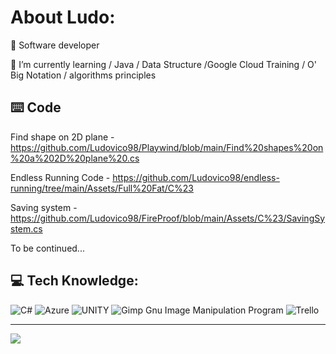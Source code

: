 # About Ludo:

🔭 Software developer

🌱 I’m currently learning / Java / Data Structure /Google Cloud Training / O' Big Notation / algorithms principles


## ⌨️ Code

Find shape on 2D plane  - https://github.com/Ludovico98/Playwind/blob/main/Find%20shapes%20on%20a%202D%20plane%20.cs

Endless Running Code    - https://github.com/Ludovico98/endless-running/tree/main/Assets/Full%20Fat/C%23

Saving system           - https://github.com/Ludovico98/FireProof/blob/main/Assets/C%23/SavingSystem.cs

To be continued...

## 💻 Tech Knowledge:
![C#](https://img.shields.io/badge/c%23-%23239120.svg?style=for-the-badge&logo=c-sharp&logoColor=white) 
![Azure](https://img.shields.io/badge/azure-%230072C6.svg?style=for-the-badge&logo=azure-devops&logoColor=white) 
![UNITY](https://img.shields.io/badge/Unity-%2320232a.svg?style=for-the-badge&logo=unity&logoColor=white) 
![Gimp Gnu Image Manipulation Program](https://img.shields.io/badge/Gimp-657D8B?style=for-the-badge&logo=gimp&logoColor=FFFFFF) 
![Trello](https://img.shields.io/badge/Trello-%23026AA7.svg?style=for-the-badge&logo=Trello&logoColor=white) 

---
[![](https://visitcount.itsvg.in/api?id=Ludovico98&icon=0&color=0)](https://visitcount.itsvg.in)


<!--
Generan into account ![](https://github-readme-stats.vercel.app/api?username=Ludovico98&theme=vue-dark&hide_border=false&include_all_commits=false&count_private=false)

![](https://github-readme-streak-stats.herokuapp.com/?user=Ludovico98&theme=vue-dark&hide_border=false)

**Ludovico98/Ludovico98** is a ✨ _special_ ✨ repository because its `README.md` (this file) appears on your GitHub profile.

Here are some ideas to get you started:


- 👯 I’m looking to collaborate on ...
- 🤔 I’m looking for help with ...
- 💬 Ask me about ...
- ⚡ Fun fact: ...
-->
